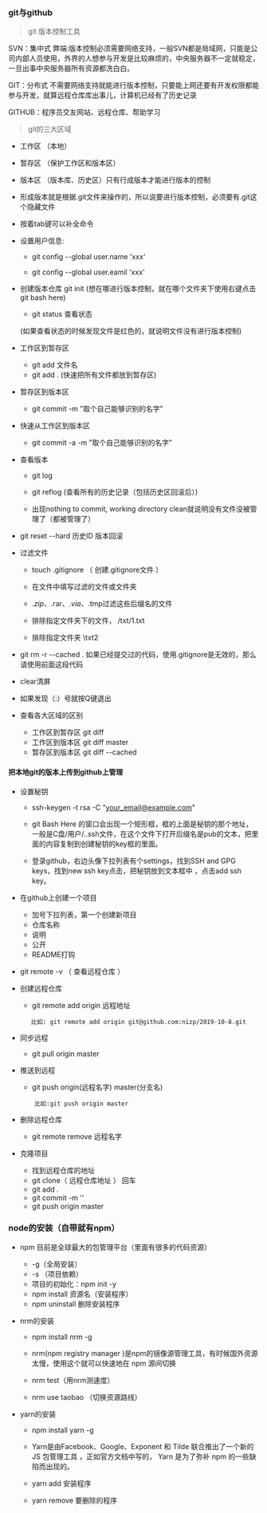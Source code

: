 ### git与github

> git 版本控制工具


SVN：集中式
    弊端:版本控制必须需要网络支持，一般SVN都是局域网，只能是公司内部人员使用，外界的人想参与开发是比较麻烦的，中央服务器不一定就稳定，一旦出事中央服务器所有资源都洗白白。

GIT：分布式
    不需要网络支持就能进行版本控制，只要能上网还要有开发权限都能参与开发，就算远程仓库库出事儿，计算机已经有了历史记录

GITHUB：程序员交友网站、远程仓库、帮助学习


> git的三大区域

- 工作区 （本地）

- 暂存区 （保护工作区和版本区）

- 版本区 （版本库、历史区）只有行成版本才能进行版本的控制


- 形成版本就是根据.git文件来操作的，所以说要进行版本控制，必须要有.git这个隐藏文件

- 按着tab键可以补全命令

- 设置用户信息:

  -  git config --global user.name 'xxx'

  - git config --global user.eamil 'xxx'

- 创建版本仓库
    git init (想在哪进行版本控制，就在哪个文件夹下使用右键点击git bash here)


  -  git status 查看状态
    

    (如果查看状态的时候发现文件是红色的，就说明文件没有进行版本控制)

- 工作区到暂存区
    - git add 文件名
    - git add .  (快速把所有文件都放到暂存区)


- 暂存区到版本区
    - git commit -m "取个自己能够识别的名字"


- 快速从工作区到版本区
    - git commit -a -m "取个自己能够识别的名字"

- 查看版本
    - git log
    - git reflog (查看所有的历史记录（包括历史区回滚后）)

    -  出现nothing to commit, working directory clean就说明没有文件没被管理了（都被管理了）


-  git reset --hard 历史ID  版本回滚

- 过滤文件
  - touch .gitignore    （ 创建.gitignore文件 ）

  - 在文件中填写过滤的文件或文件夹

  - *.zip、*.rar、*.via、*.tmp过滤这些后缀名的文件

  - 排除指定文件夹下的文件， /txt/1.txt

  - 排除指定文件夹  \txt2

- git rm -r --cached .  如果已经提交过的代码，使用.gitignore是无效的，那么请使用前面这段代码


- clear清屏

- 如果发现（:）号就按Q键退出

- 查看各大区域的区别
    - 工作区到暂存区  git diff
    - 工作区到版本区  git diff master
    - 暂存区到版本区  git diff --cached


#### 把本地git的版本上传到github上管理

- 设置秘钥
    - ssh-keygen -t rsa -C "your_email@example.com"
    - git Bash Here 的窗口会出现一个矩形框，框的上面是秘钥的那个地址，一般是C盘/用户/..ssh文件，在这个文件下打开后缀名是pub的文本，把里面的内容复制到创建秘钥的key框的里面。

    - 登录github，右边头像下拉列表有个settings，找到SSH and GPG keys，找到new ssh key点击，把秘钥放到文本框中 ，点击add ssh key。

 - 在github上创建一个项目
     + 加号下拉列表，第一个创建新项目
     + 仓库名称
     + 说明
     + 公开
     + README打钩

-  git remote -v （ 查看远程仓库 ）

- 创建远程仓库
    + git remote add origin 远程地址
    ```
       比如: git remote add origin git@github.com:nizp/2019-10-8.git
    ```

- 同步远程
    - git pull origin master  

- 推送到远程
    - git push origin(远程名字) master(分支名)
    ```
        比如:git push origin master
    ```
- 删除远程仓库
    - git remote remove 远程名字


- 克隆项目
    - 找到远程仓库的地址
    - git clone（ 远程仓库地址 ） 回车
    - git add .
    - git commit -m ''
    - git push origin master



### node的安装（自带就有npm）

- npm 目前是全球最大的包管理平台（里面有很多的代码资源）
  + -g（全局安装）
  + -s （项目依赖）
  + 项目的初始化：npm init -y
  + npm install  资源名（安装程序）
  + npm uninstall 删除安装程序


- nrm的安装
  + npm install nrm -g

  + nrm(npm registry manager )是npm的镜像源管理工具，有时候国外资源太慢，使用这个就可以快速地在 npm 源间切换

  + nrm test（用nrm测速度） 
    
  + nrm use taobao （切换资源路线）


- yarn的安装
    + npm install yarn -g

    + Yarn是由Facebook、Google、Exponent 和 Tilde 联合推出了一个新的 JS 包管理工具 ，正如官方文档中写的，     Yarn 是为了弥补 npm 的一些缺陷而出现的。

    + yarn add 安装程序
    + yarn remove 要删除的程序


































